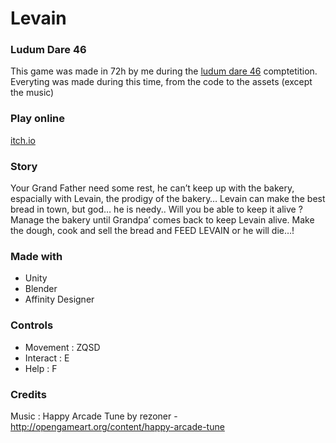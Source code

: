 # Levain
### Ludum Dare 46
This game was made in 72h by me during the [ludum dare 46](https://ldjam.com/events/ludum-dare/46/levain-my-needy-friend)  comptetition. Everyting was made during this time, from the code to the assets (except the music)
### Play online
[itch.io](https://taiteilijan.itch.io/levain)
### Story
Your Grand Father need some rest, he can’t keep up with the bakery, espacially with Levain, the prodigy of the bakery…
Levain can make the best bread in town, but god… he is needy..
Will you be able to keep it alive ?
Manage the bakery until Grandpa’ comes back to keep Levain alive. Make the dough, cook and sell the bread and FEED LEVAIN or he will die…!

### Made with
* Unity
* Blender
* Affinity Designer

### Controls
* Movement : ZQSD
* Interact : E
* Help : F
### Credits
Music : Happy Arcade Tune by rezoner - http://opengameart.org/content/happy-arcade-tune
